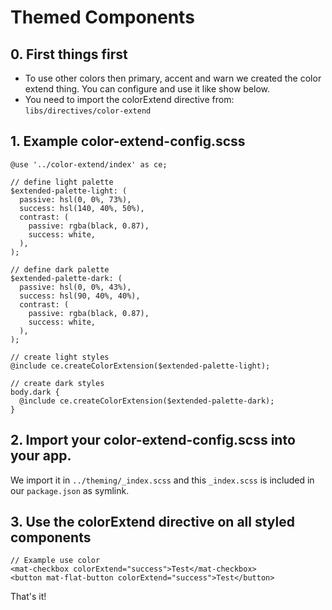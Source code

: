 # Themed Components

## 0. First things first

- To use other colors then primary, accent and warn we created the color extend thing. You can configure and use it like show below.
- You need to import the colorExtend directive from: `libs/directives/color-extend`

## 1. Example color-extend-config.scss

```
@use '../color-extend/index' as ce;

// define light palette
$extended-palette-light: (
  passive: hsl(0, 0%, 73%),
  success: hsl(140, 40%, 50%),
  contrast: (
    passive: rgba(black, 0.87),
    success: white,
  ),
);

// define dark palette
$extended-palette-dark: (
  passive: hsl(0, 0%, 43%),
  success: hsl(90, 40%, 40%),
  contrast: (
    passive: rgba(black, 0.87),
    success: white,
  ),
);

// create light styles
@include ce.createColorExtension($extended-palette-light);

// create dark styles
body.dark {
  @include ce.createColorExtension($extended-palette-dark);
}

```

## 2. Import your color-extend-config.scss into your app.

We import it in `../theming/_index.scss` and this `_index.scss` is included in our `package.json` as symlink.

## 3. Use the colorExtend directive on all styled components

```
// Example use color
<mat-checkbox colorExtend="success">Test</mat-checkbox>
<button mat-flat-button colorExtend="success">Test</button>

```

That's it!
